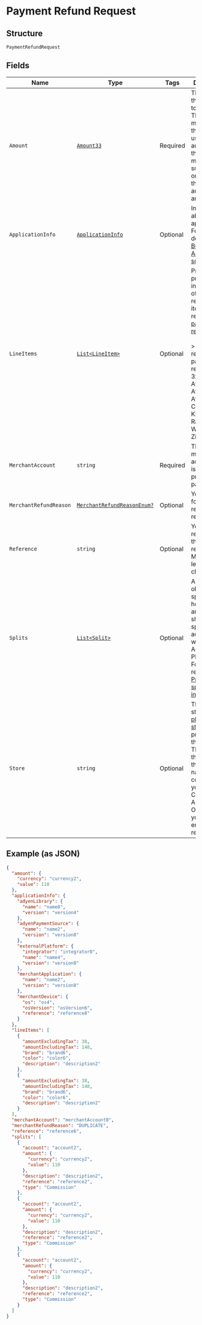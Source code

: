 
# Payment Refund Request

## Structure

`PaymentRefundRequest`

## Fields

| Name | Type | Tags | Description |
|  --- | --- | --- | --- |
| `Amount` | [`Amount33`](../../doc/models/amount-33.md) | Required | The amount that you want to refund. The `currency` must match the currency used in authorisation, the `value` must be smaller than or equal to the authorised amount. |
| `ApplicationInfo` | [`ApplicationInfo`](../../doc/models/application-info.md) | Optional | Information about your application. For more details, see [Building Adyen solutions](https://docs.adyen.com/development-resources/building-adyen-solutions). |
| `LineItems` | [`List<LineItem>`](../../doc/models/line-item.md) | Optional | Price and product information of the refunded items, required for [partial refunds](https://docs.adyen.com/online-payments/refund#refund-a-payment).<br><br>> This field is required for partial refunds with 3x 4x Oney, Affirm, Afterpay, Atome, Clearpay, Klarna, Ratepay, Walley, and Zip. |
| `MerchantAccount` | `string` | Required | The merchant account that is used to process the payment. |
| `MerchantRefundReason` | [`MerchantRefundReasonEnum?`](../../doc/models/merchant-refund-reason-enum.md) | Optional | Your reason for the refund request |
| `Reference` | `string` | Optional | Your reference for the refund request. Maximum length: 80 characters. |
| `Splits` | [`List<Split>`](../../doc/models/split.md) | Optional | An array of objects specifying how the amount should be split between accounts when using Adyen for Platforms. For details, refer to [Providing split information](https://docs.adyen.com/marketplaces-and-platforms/processing-payments#providing-split-information). |
| `Store` | `string` | Optional | The online store or [physical store](https://docs.adyen.com/point-of-sale/design-your-integration/determine-account-structure/#create-stores) that is processing the refund. This must be the same as the store name configured in your Customer Area.  Otherwise, you get an error and the refund fails. |

## Example (as JSON)

```json
{
  "amount": {
    "currency": "currency2",
    "value": 110
  },
  "applicationInfo": {
    "adyenLibrary": {
      "name": "name8",
      "version": "version4"
    },
    "adyenPaymentSource": {
      "name": "name2",
      "version": "version8"
    },
    "externalPlatform": {
      "integrator": "integrator0",
      "name": "name4",
      "version": "version0"
    },
    "merchantApplication": {
      "name": "name2",
      "version": "version8"
    },
    "merchantDevice": {
      "os": "os4",
      "osVersion": "osVersion6",
      "reference": "reference8"
    }
  },
  "lineItems": [
    {
      "amountExcludingTax": 38,
      "amountIncludingTax": 148,
      "brand": "brand6",
      "color": "color6",
      "description": "description2"
    },
    {
      "amountExcludingTax": 38,
      "amountIncludingTax": 148,
      "brand": "brand6",
      "color": "color6",
      "description": "description2"
    }
  ],
  "merchantAccount": "merchantAccount0",
  "merchantRefundReason": "DUPLICATE",
  "reference": "reference6",
  "splits": [
    {
      "account": "account2",
      "amount": {
        "currency": "currency2",
        "value": 110
      },
      "description": "description2",
      "reference": "reference2",
      "type": "Commission"
    },
    {
      "account": "account2",
      "amount": {
        "currency": "currency2",
        "value": 110
      },
      "description": "description2",
      "reference": "reference2",
      "type": "Commission"
    },
    {
      "account": "account2",
      "amount": {
        "currency": "currency2",
        "value": 110
      },
      "description": "description2",
      "reference": "reference2",
      "type": "Commission"
    }
  ]
}
```

